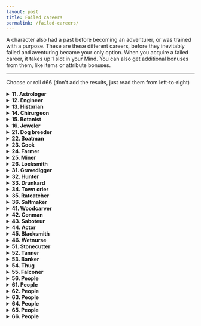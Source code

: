 ```yaml
---
layout: post
title: Failed careers
permalink: /failed-careers/
---
```


A character also had a past before becoming an adventurer, or was trained with a purpose. These are these different careers, before they inevitably failed and aventuring became your only option. When you acquire a failed career, it takes up 1 slot in your Mind. You can also get additional bonuses from them, like items or attribute bonuses.
***

Choose or roll d66 (don't add the results, just read them from left-to-right)

<details markdown="1">
<summary><b>11. Astrologer</b></summary>
You know how to read the stars and constellations, and navigate using them. Sometimes, you can read fate in the stars. Once per session, you can look up at the stars for 1 hour. Doing so, the GM will state one word, related to something that you'll probably come across the next day.

Bonus item: book of star maps (you can name constellations)

+2 Lore, -1 Might.
</details>

<details markdown="1">
<summary><b>12. Engineer</b></summary>
You worked on heavy machinery, and even on certain automatons. By spending an hour with a mechanic object and your tools, you can make light repairs or alterations. For anything more, you'll need a workshop.

Bonus item: iron toolbox (with plenty of bits and bobs, although they're all a little rusty)

+1 Might or Grace.
</details>

<details markdown="1">
<summary><b>13. Historian</b></summary>
You know how to recognize old objects of interest. While these are Trash to others, they count as Valuables to a collector or another historian.

Bonus item: old dusty book (once per day, you can attempt to glean information about a place, a person or item. Roll a d6. On a 6, the GM gives you a vague hint or tidbit about that)

+1 Lore.
</details>

<details markdown="1">
<summary><b>14. Chirurgeon</b></summary>
You know basic anatomy and biology of beasts and humanoids alike. You know many details of the anatomy and biology of humanoids of your species, and deal +1 damage to them when using light melee weapons. Over Lunch, with your tools, you can remove 1 Wound from someone.

Bonus item: unusual utensils (as a Medical kit)

+1 Grace or Lore.
</details>

<details markdown="1">
<summary><b>15. Botanist</b></summary>
You know how to make herbal teas and remedies, and can easily differentiate between poisonous and comestible flora.

Bonus item: nightshade (can be made into an ingested poison)

+1 Lore.
</details>

<details markdown="1">
<summary><b>16. Jeweler</b></summary>
By looking at gems closely, you can immediately tell their worth. By spending a week with your tools, you can increase the value of gems by one step. You can't do it twice on the same gems.

Bonus item: small toolbox

+1 Grace.
</details>

<details markdown="1">
<summary><b>21. Dog breeder</b></summary>
You can recognize dogs by type, easily. You know different breeds so well that you get a boon on Reaction rolls with them.

Bonus item: good dog (as Follower, 1 Might, d6 damage, it knows basic commands)

+1 Wit.
</details>

<details markdown="1">
<summary><b>22. Boatman</b></summary>
You know how to solo operate small sail-based water vehicles. You can tie a very good knot - if you spend some time on it, it won't budge unless its cut.

Bonus item: oar (medium melee, two-handed)

+1 Might or Wit.
</details>

<details markdown="1">
<summary><b>23. Cook</b></summary>
You know how to prepare plenty of foods, and know when something tastes off (you don't know whether it's bad or poisonous). Over Lunch, you can transform any number of inventory slots' worth of foodstuffs into a meal. If your party eats the meal, they have a bonus to HP equal to the number of inventory slots worth of food you put into it.

Bonus item: iron ladle (if you take a sip from it and smack your lips, people and creatures will want to taste as well)

+1 Lore.
</details>

<details markdown="1">
<summary><b>24. Farmer</b></summary>
You understand the workings of seasons, crops and domesticated animals. You can dig holes, plant things and shepherd beasts twice as fast as a normal person.

Bonus item: gruff goat (as Follower, 1 Might, does goat things)

+1 Might.
</details>

<details markdown="1">
<summary><b>25. Miner</b></summary>
You have a natural understanding of stone warrens and corridors. By looking at an entrance in a tunnel, mine or dungeon, you have the innate feeling of the direction it ends up.

Bonus item: dented lantern

+1 Might.
</details>

<details markdown="1">
<summary><b>26. Locksmith</b></summary>
Locksmith or "locksmith". You can open pretty much any simple lock if you're given a few seconds. You can do it quietly if you're given a few minutes.

Bonus item: lockpicks

+1 Grace.
</details>

<details markdown="1">
<summary><b>31. Gravedigger</b></summary>
You can dig holes three times as fast as any other person. You can tell if earth ahs been disturbed recently, and you always have a uneasy feeling of how deep you are beneath the earth.

Bonus item: gold ring (Valuable. It has a symbol on it. Hope it didn't belong to anyone important)

+1 Might.
</details>

<details markdown="1">
<summary><b>32. Hunter</b></summary>
By spending an hour in a natural area, you can know which kinds of small beasts live around here, and where they would go if they needed to drink or sleep.

Bonus item: dead rabbit (neck is twisted 180 degrees)

+1 Grace or Lore.
</details>

<details markdown="1">
<summary><b>33. Drunkard</b></summary>
You're better off drunk anyways. If you're absolutely hammered, you know what pisses people off. Once per time you're drunk, you can reroll any one d6 you roll. You always take the second roll.

Bonus item: bottle of strong liquor (it's half-full)

+1 Might or Wit.
</details>

<details markdown="1">
<summary><b>34. Town crier</b></summary>
You know how to barter news. In town, you can cry out each bit of new recent information you've acquired. If the people haven't heard it before, you can find out a new rumor on a 1-to-1 basis.

Bonus item: copper bell (when heard, people will turn their eyes to you)

+1 Wit or Lore.
</details>

<details markdown="1">
<summary><b>35. Ratcatcher</b></summary>
When you stay somewhere for at least an hour, you know if there are any vermin that live nearby. You can follow their trace back to where they sleep.

Bonus item: bottle trap (a bit of cheese is fixed inside))

+1 Grace or Wit.
</details>

<details markdown="1">
<summary><b>36. Saltmaker</b></summary>
You know about what things would yield salt, if dried, and what kind of salt it would be. You know basic wards against evil spirits based only on salt, and how to make them.

Bonus item: pocket of salt (can be flung into people's eyes)

+1 Might.
</details>

<details markdown="1">
<summary><b>41. Woodcarver</b></summary>
You know how to work wood to your advantage, and about the different types of wood. Over lunch, as long as you have some wood, you can make light melee weapons, but they are all Fragile (break on max damage).

Bonus item: wood chisel

+1 Grace or Lore.
</details>

<details markdown="1">
<summary><b>42. Conman</b></summary>
You've duped many people. Given a few minutes, you can sell any Trash as a Valuable to an unsuspecting person. They'll find out after an hour or two, and they'll hate you for it.

Bonus item: vial of snake oil (worthless except for summoning devils)

+1 Wit.
</details>

<details markdown="1">
<summary><b>43. Saboteur</b></summary>
You have a knack at knowing how to derail mechanisms. If you're given a non-magical mechanical object for a minute, you can break it and render it unusable. If you spend 10 minutes, you can make it inconspicuous.

Bonus item: small iron chisel (it's very worn down, but works wonders)

+1 Grace or Lore.
</details>

<details markdown="1">
<summary><b>44. Actor</b></summary>
You know about plays and other entertainment venues present in town after being there for an hour. By listening to someone for an hour, you can unerringly mimic their voice.

Bonus item: makeup kit (a brush, some red, blue and brown powders, lipstick)

+1 Wit.
</details>

<details markdown="1">
<summary><b>45. Blacksmith</b></summary>
You know the heat of the forge. You can live comfortably in extreme heat conditions. You can recognize different metals, and you recognize all blacksmith's stamps from these parts (and legendary ones, too).

Bonus item: whetstone (by spending 10 minutes sharpening a metal weapon, the user has a boon to any attack roll with that weapon until they hit)

+1 Might or Lore.
</details>

<details markdown="1">
<summary><b>46. Wetnurse</b></summary>
You took care of litle ones. You have a boon on reaction rolls with children, or baby beasts.

Bonus item: three cloth diapers (it's hard to clean out the stains)

+1 Wit.
</details>

<details markdown="1">
<summary><b>51. Stonecutter</b></summary>
You recognize different types of stone, and can tell if a type of stone is not from around these parts. By examining stone for a minute, you can tell where to strike with tools to make it crack easily (the stone is considered half HP).

Bonus item: heavy iron chisel (can easily etch engravings into stone, even with your bare hand)

+1 Might or Grace.
</details>

<details markdown="1">
<summary><b>52. Tanner</b></summary>
With an hour of time, you can skin a good portion of any beast. The quality of the skin depends on the beast's health before dying, as well as how many holes it has now that it's dead. You can recognize the quality of leathers at a glance, and how they'd fare in certain conditions.

Bonus item: skinning knife (light melee, fragile)

+1 Grace.
</details>

<details markdown="1">
<summary><b>53. Banker</b></summary>
You can tell the value of any Civilized object at a glance.

Bonus item: iron scales (you know how to make it slightly tip in favor of one side, if you wish)

+1 Wit.
</details>

<details markdown="1">
<summary><b>54. Thug</b></summary>
You've been known to intimidate people with a grunt. If you wish, you can force people to act as if you had rolled a 10 on their Reaction roll. They'll hate you for it, but won't tell you up front. This won't affect anyone who believes they're stronger than you.

Bonus item: Debt journal (several names are crossed off, others are circled)

+1 Might.
</details>

<details markdown="1">
<summary><b>55. Falconer</b></summary>
You can recognize birds of prey at a glance. You also know how to communicate to them, not with words but with your body.

Bonus item: Heavy gloves (count as Armor, but only against teeth, claws and talons)

+1 Grace or Wit.
</details>

<details markdown="1">
<summary><b>56. People</b></summary>

</details>

<details markdown="1">
<summary><b>61. People</b></summary>

</details>

<details markdown="1">
<summary><b>62. People</b></summary>

</details>

<details markdown="1">
<summary><b>63. People</b></summary>

</details>

<details markdown="1">
<summary><b>64. People</b></summary>

</details>

<details markdown="1">
<summary><b>65. People</b></summary>

</details>

<details markdown="1">
<summary><b>66. People</b></summary>

</details>
